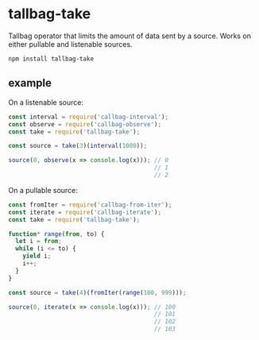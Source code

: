 # tallbag-take

Tallbag operator that limits the amount of data sent by a source. Works on either pullable and listenable sources.

`npm install tallbag-take`

## example

On a listenable source:

```js
const interval = require('callbag-interval');
const observe = require('callbag-observe');
const take = require('tallbag-take');

const source = take(3)(interval(1000));

source(0, observe(x => console.log(x))); // 0
                                         // 1
                                         // 2
```

On a pullable source:

```js
const fromIter = require('callbag-from-iter');
const iterate = require('callbag-iterate');
const take = require('tallbag-take');

function* range(from, to) {
  let i = from;
  while (i <= to) {
    yield i;
    i++;
  }
}

const source = take(4)(fromIter(range(100, 999)));

source(0, iterate(x => console.log(x))); // 100
                                         // 101
                                         // 102
                                         // 103
```
